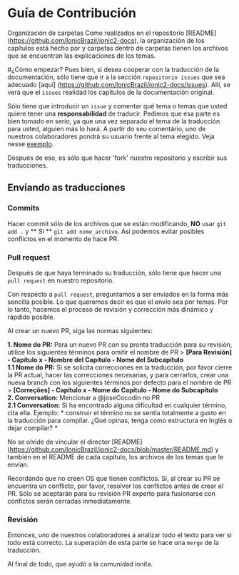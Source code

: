 # Guía de Contribución

Organización de carpetas
Como realizados en el repositorio [README] (https://github.com/IonicBrazil/ionic2-docs), la organización de los capítulos está hecho por y carpetas dentro de carpetas tienen los archivos que se encuentran las explicaciones de los temas.

#¿Cómo empezar?
Pues bien, si desea cooperar con la traducción de la documentación, sólo tiene que ir a la sección `repositorio issues` que sea adecuado [aquí] (https://github.com/IonicBrazil/ionic2-docs/issues). Allí, se verá que el `issues` realidad los capítulos de la documentación original.

Sólo tiene que introducir un `issue` y comentar qué tema o temas que usted quiere tener una **responsabilidad**  de traducir.
Pedimos que esa parte es bien tomado en serio, ya que una vez separado el tema de la traducción para usted, alguien más lo hará.
A partir do seu comentário, uno de nuestros colaboradores pondrá su usuario frente al tema elegido.
Veja nesse [exemplo](https://github.com/IonicBrazil/ionic2-docs/issues/8).

Después de eso, es sólo que hacer 'fork' nuestro repositorio y escribir sus traducciones.
## Enviando as traducciones

### Commits  
Hacer commit sólo de los archivos que se están modificando, **NO**  usar `git add .` y ** Sí ** `git add nome_archivo`. Así podemos evitar posibles conflictos en el momento de hace PR.

### Pull request
Después de que haya terminado su traducción, sólo tiene que hacer una ` pull request` en nuestro repositorio.

Con respecto a `pull request`, preguntamos a ser enviados en la forma más sencilla posible. Lo que queremos decir es que el envío sea por temas. Por lo tanto, hacemos el proceso de revisión y corrección más dinámico y rápdido posible.

Al crear un nuevo PR, siga las normas siguientes:  

**1. Nome do PR:** Para un nuevo PR con su pronta traducción para su revisión, utilice los siguientes términos para omitir el nombre de PR > **[Para Revisión] - Capítulo x - Nombre del Capítulo - Nome del Subcapítulo**  
**1.1 Nome do PR:** Si se solicita correcciones en la traducción, por favor cierre la PR actual, hacer las correcciones necesarias, y para cerrarlos, crear una nueva branch con los siguientes términos por defecto para el nombre de PR > **[Correções] - Capítulo x - Nome do Capítulo - Nome do Subcapítulo**  
**2. Conversation:** Mencionar a @joseCocodin no PR  
**2.1 Conversation:** Si ha encontrado alguna dificultad en cualquier término, cita ella. Ejemplo: * construir el término no se sentía totalmente a gusto en la traducción para compilar. ¿Qué opinas, tenga como estructura en Inglés o dejar compilar? *

No se olvide de vincular el director [README] (https://github.com/IonicBrazil/ionic2-docs/blob/master/README.md) y también en el README de cada capítulo, los archivos de los temas que le envían.

Recordando que no creen OS que tienen conflictos. Si, al crear su PR se encuentra un conflicto, por favor, resolver los conflictos antes de crear el PR. Sólo se aceptarán para su revisión PR experto para fusionarse con confictos serán cerradas inmediatamente.

### Revisión
Entonces, uno de nuestros colaboradores a analizar todo el texto para ver si todo está correcto. La superación de esta parte se hace una `merge` de la traducción.

Al final de todo, que ayudó a la comunidad ionita.
